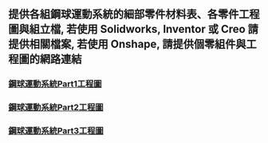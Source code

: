 ## 提供各組鋼球運動系統的細部零件材料表、各零件工程圖與組立檔, 若使用 Solidworks, Inventor 或 Creo 請提供相關檔案, 若使用 Onshape, 請提供個零組件與工程圖的網路連結

### 

### [鋼球運動系統Part1工程圖](https://cad.onshape.com/documents/d1dc3f7bb585a056876f744d/w/649e4ae5d5a75bebe8524a79/e/c365c093c57e7623bb70a7ae)

### [鋼球運動系統Part2工程圖](https://cad.onshape.com/documents/433aee6f8b16168ab761e747/w/8747e95b73354176d31e639a/e/639baa7042cc6c7396a26092)

### [鋼球運動系統Part3工程圖](https://cad.onshape.com/documents/07754cfc9d6c977eebefbc03/w/6a73f25f6d22fdf94dabbdf2/e/7a1f0a4840f291083618695e)



